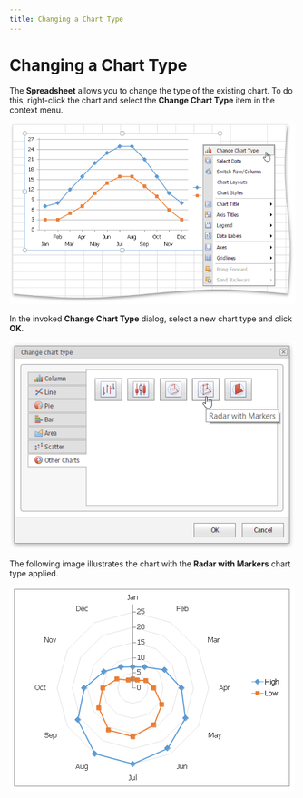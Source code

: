 ```yaml
---
title: Changing a Chart Type
---
```

# Changing a Chart Type
The **Spreadsheet** allows you to change the type of the existing chart. To do this, right-click the chart and select the **Change Chart Type** item in the context menu.

![EUD_ASPxSpreadsheet_Insert_ChageChartTypeContext](../../../images/img26184.png)

In the invoked **Change Chart Type** dialog, select a new chart type and click **OK**.

![EUD_ASPxSpreadsheet_Insert_ChangeChartTypeDialog](../../../images/img26185.png)

The following image illustrates the chart with the **Radar with Markers** chart type applied.

![EUD_ASPxSpreadsheet_Insert_RadarChartChanged](../../../images/img26186.png)
